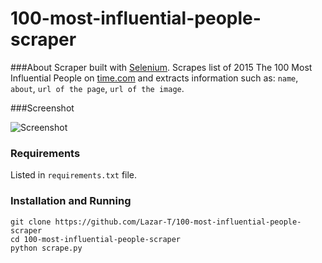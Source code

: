 100-most-influential-people-scraper
=========

###About
Scraper built with [Selenium](http://selenium-python.readthedocs.org/). Scrapes list of 2015 The 100 Most Influential People on [time.com](http://time.com/collection/2015-time-100/) and extracts information such as: ```name```, ```about```, ```url of the page```, ```url of the image```.

###Screenshot

![Screenshot](http://i.imgur.com/7xFjYYG.png)


### Requirements

Listed in ```requirements.txt``` file.

### Installation and Running
```
git clone https://github.com/Lazar-T/100-most-influential-people-scraper
cd 100-most-influential-people-scraper
python scrape.py
```
